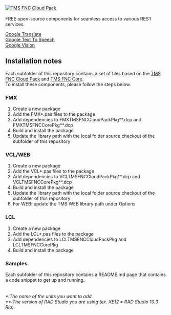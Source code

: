 
<a href="http://www.tmssoftware.com/site/tmsfnccloudpack.asp"><img src="https://tmssoftware.com/site/img/github/fncgithub.png" title="TMS FNC Cloud Pack" alt="TMS FNC Cloud Pack"></a>
<br>
<br>
FREE open-source components for seamless access to various REST services.

[Google Translate](https://github.com/tmssoftware/TMS-FNC-Cloud-Pack/tree/master/Google%20Translate)
<br>
[Google Text To Speech](https://github.com/tmssoftware/TMS-FNC-Cloud-Pack/tree/master/Google%20Text%20To%20Speech)
<br>
[Google Vision](https://github.com/tmssoftware/TMS-FNC-Cloud-Pack/tree/master/Google%20Vision)

## Installation notes ##
Each subfolder of this repository contains a set of files based on the <a href="http://www.tmssoftware.com/site/tmsfnccloudpack.asp" target="_blank">TMS FNC Cloud Pack</a> and <a href="http://www.tmssoftware.com/site/tmsfnccore.asp" target="_blank">TMS FNC Core</a>.
<br/>
To install these components, please follow the steps below.
### FMX ###
<ol>
  <li>Create a new package</li>
  <li>Add the FMX*.pas files to the package</li>
  <li>Add dependencies to FMXTMSFNCCloudPackPkg**.dcp and FMXTMSFNCCorePkg**.dcp</li>
  <li>Build and install the package</li>
  <li>Update the library path with the local folder source checkout of the subfolder of this repository</li>
</ol>

### VCL/WEB ###
<ol>
  <li>Create a new package</li>
  <li>Add the VCL*.pas files to the package</li>
  <li>Add dependencies to VCLTMSFNCCloudPackPkg**.dcp and VCLTMSFNCCorePkg**.dcp</li>
  <li>Build and install the package</li>
  <li>Update the library path with the local folder source checkout of the subfolder of this repository</li>
  <li>For WEB: update the TMS WEB library path under Options</li>
</ol>

### LCL ###
<ol>
  <li>Create a new package</li>
  <li>Add the LCL*.pas files to the package</li>
  <li>Add dependencies to LCLTMSFNCCloudPackPkg and LCLTMSFNCCorePkg</li>
  <li>Build and install the package</li> 
</ol>

### Samples ###
Each subfolder of this repository contains a README.md page that contains a code snippet to get up and running.
<br/>
<br/>
<br/>
<i>*:The name of the units you want to add.</i>
<br/>
<i>**:The version of RAD Studio you are using (ex. XE12 = RAD Studio 10.3 Rio).</i>
